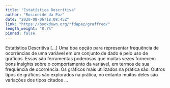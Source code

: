 ```yaml
---
title: "Estatística Descritiva"
author: "Rosineide da Paz"
date: "2020-08-06T18:08:45Z"
link: "https://bookdown.org/rfdapaz/graffreq/"
length_weight: "8.7%"
pinned: false
---
```


Estatística Descritiva [...] Uma boa opção para representar frequência de ocorrências de uma variável em um conjunto de dado é pelo uso de gráficos. Essas são ferramentas poderosas que muitas vezes fornecem bons insights sobre o comportamento da variável, em termos de sua frequência de ocorrência. Os gráficos mais utilizados na prática são: Outros tipos de gráficos são explorados na prática, no entanto muitos deles são variações dos tipos citados ...
